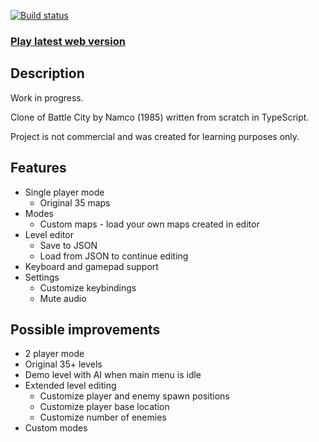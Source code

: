 [![Build status](https://travis-ci.com/dogballs/battle-city.svg?branch=master)](https://travis-ci.com/dogballs/battle-city)

### [Play latest web version](https://dogballs.github.io/battle-city/)

## Description

Work in progress.

Clone of Battle City by Namco (1985) written from scratch in TypeScript.

Project is not commercial and was created for learning purposes only.

## Features

- Single player mode
  - Original 35 maps
- Modes
  - Custom maps - load your own maps created in editor
- Level editor
  - Save to JSON
  - Load from JSON to continue editing
- Keyboard and gamepad support
- Settings
  - Customize keybindings
  - Mute audio

## Possible improvements

- 2 player mode
- Original 35+ levels
- Demo level with AI when main menu is idle
- Extended level editing
  - Customize player and enemy spawn positions
  - Customize player base location
  - Customize number of enemies
- Custom modes
